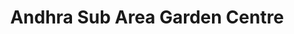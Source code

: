 ---
title: "Andhra Sub Area Garden Centre"
url: /secunderabad/andhra-sub-area-garden-centre/
shop: garden centre
---